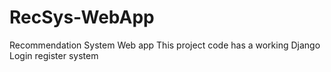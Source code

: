 # RecSys-WebApp
 Recommendation System Web app
This project code has a working Django Login register system 

